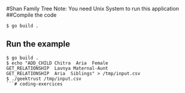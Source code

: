 #Shan Family Tree
Note: You need Unix System to run this application
##Compile the code 
```
$ go build .
```
## Run the example
```
$ go build .
$ echo "ADD_CHILD Chitra  Aria  Female
GET_RELATIONSHIP  Lavnya Maternal-Aunt
GET_RELATIONSHIP  Aria  Siblings" > /tmp/input.csv 
$ ./geektrust /tmp/input.csv
```# coding-exercices
